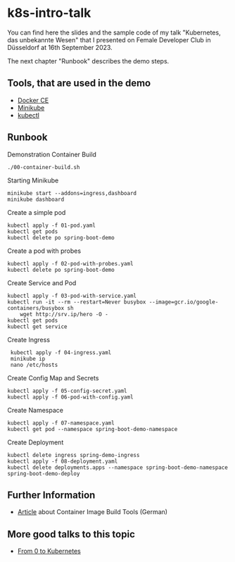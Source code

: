 # k8s-intro-talk

You can find here the slides and the sample code of my talk "Kubernetes, das unbekannte Wesen" that I presented on Female Developer Club in Düsseldorf at 16th September 2023.

The next chapter "Runbook" describes the demo steps.


## Tools, that are used in the demo
- [Docker CE](https://docs.docker.com/get-started/overview/)
- [Minikube](https://minikube.sigs.k8s.io/docs/)
- [kubectl](https://kubernetes.io/docs/reference/kubectl/)

## Runbook

Demonstration Container Build
```shell
./00-container-build.sh
```

Starting Minikube
```shell
minikube start --addons=ingress,dashboard
minikube dashboard
```

Create a simple pod
```shell
kubectl apply -f 01-pod.yaml   
kubectl get pods     
kubectl delete po spring-boot-demo                                       
```

Create a pod with probes
```shell
kubectl apply -f 02-pod-with-probes.yaml  
kubectl delete po spring-boot-demo                                       
```

Create Service and Pod
```shell
kubectl apply -f 03-pod-with-service.yaml
kubectl run -it --rm --restart=Never busybox --image=gcr.io/google-containers/busybox sh
	wget http://srv.ip/hero -O -           
kubectl get pods
kubectl get service                        
```

Create Ingress 
```shell
 kubectl apply -f 04-ingress.yaml
 minikube ip
 nano /etc/hosts
```

Create Config Map and Secrets
```shell
kubectl apply -f 05-config-secret.yaml
kubectl apply -f 06-pod-with-config.yaml
```

Create Namespace
```shell
kubectl apply -f 07-namespace.yaml
kubectl get pod --namespace spring-boot-demo-namespace
```

Create Deployment
```shell
kubectl delete ingress spring-demo-ingress
kubectl apply -f 08-deployment.yaml
kubectl delete deployments.apps --namespace spring-boot-demo-namespace spring-boot-demo-deploy
```


## Further Information
- [Article](https://www.informatik-aktuell.de/entwicklung/methoden/container-images-deep-dive-101-wege-zum-bauen-und-bereitstellen.html) about Container Image Build Tools (German)

## More good talks to this topic
- [From 0 to Kubernetes](https://media.ccc.de/v/froscon2023-2918-from_0_to_kubernetes)